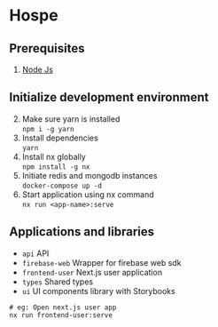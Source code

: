 # Hospe

## Prerequisites

1. [Node Js](https://nodejs.org/en/download/)

## Initialize development environment

2. Make sure yarn is installed  
   `npm i -g yarn`
3. Install dependencies  
   `yarn`
4. Install nx globally  
   `npm install -g nx`
5. Initiate redis and mongodb instances  
   `docker-compose up -d`
6. Start application using nx command  
   `nx run <app-name>:serve`

## Applications and libraries

- `api` API
- `firebase-web` Wrapper for firebase web sdk
- `frontend-user` Next.js user application
- `types` Shared types
- `ui` UI components library with Storybooks

```
# eg: Open next.js user app
nx run frontend-user:serve
```
